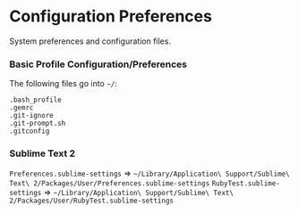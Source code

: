 # Configuration Preferences
System preferences and configuration files.

### Basic Profile Configuration/Preferences

The following files go into `~/`:

```
.bash_profile
.gemrc
.git-ignore
.git-prompt.sh
.gitconfig
```
### Sublime Text 2

`Preferences.sublime-settings` => `~/Library/Application\ Support/Sublime\ Text\ 2/Packages/User/Preferences.sublime-settings`
`RubyTest.sublime-settings` => `~/Library/Application\ Support/Sublime\ Text\ 2/Packages/User/RubyTest.sublime-settings`
